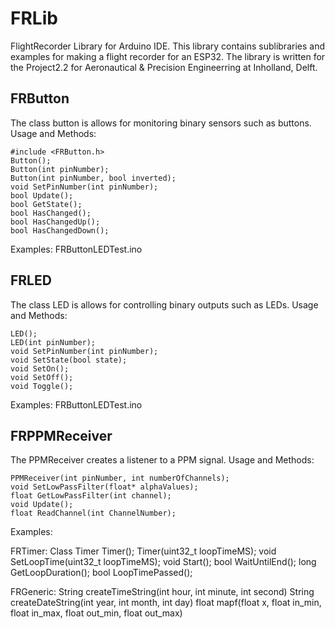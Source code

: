 # FRLib
 FlightRecorder Library for Arduino IDE. This library contains sublibraries and examples for making a flight recorder for an ESP32.
 The library is written for the Project2.2 for Aeronautical & Precision Engineerring at Inholland, Delft.
 

## FRButton

The class button is allows for monitoring binary sensors such as buttons. 
Usage and Methods:

    #include <FRButton.h>
    Button();
    Button(int pinNumber);
    Button(int pinNumber, bool inverted);
    void SetPinNumber(int pinNumber);
    bool Update();
    bool GetState();
    bool HasChanged();
    bool HasChangedUp();
    bool HasChangedDown();
  Examples:
  FRButtonLEDTest.ino

## FRLED
The class LED is allows for controlling binary outputs such as LEDs. 
Usage and Methods:

	LED();
	LED(int pinNumber);	
	void SetPinNumber(int pinNumber);
	void SetState(bool state);
	void SetOn();
	void SetOff();
	void Toggle();
	
Examples:
FRButtonLEDTest.ino

## FRPPMReceiver
The PPMReceiver creates a listener to a PPM signal.
Usage and Methods:

    PPMReceiver(int pinNumber, int numberOfChannels);
    void SetLowPassFilter(float* alphaValues);
    float GetLowPassFilter(int channel);
    void Update();
    float ReadChannel(int ChannelNumber);
Examples:

FRTimer:
Class Timer
	Timer();
	Timer(uint32_t loopTimeMS);
	void SetLoopTime(uint32_t loopTimeMS);
	void Start();
	bool WaitUntilEnd();
	long GetLoopDuration();
	bool LoopTimePassed();
  
FRGeneric:
String createTimeString(int hour, int minute, int second)
String createDateString(int year, int month, int day)
float mapf(float x, float in_min, float in_max, float out_min, float out_max)
  

